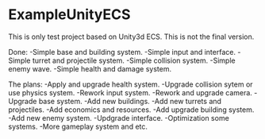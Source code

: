 # ExampleUnityECS

This is only test project based on Unity3d ECS.
This is not the final version.

Done:
-Simple base and building system.
-Simple input and interface.
-Simple turret and projectile system.
-Simple collision system.
-Simple enemy wave.
-Simple health and damage system.

The plans:
-Apply and upgrade health system.
-Upgrade collision sytem or use physics system.
-Rework input system.
-Rework and upgrade camera.
-Upgrade base system.
-Add new buildings.
-Add new turrets and projectiles.
-Add economics and resources.
-Add upgrade building system.
-Add new enemy system.
-Updgrade interface.
-Optimization some systems.
-More gameplay system and etc.

